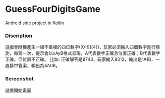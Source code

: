 # GuessFourDigitsGame
Android side project in Kotlin

### Discription
遊戲會隨機產生一組不重複的四位數字([0-9]{4})，玩家必須輸入四個數字進行猜測，每猜一次，提示會以xAyB格式呈現，A代表數字正確且位置正確；B代表數字正確，但位置不正確。
比如: 正確解答是8743，玩家輸入8312，輸出是1A1B，一直猜中答案，輸出為4A0B。

### Screenshot
遊戲開始畫面<br />


